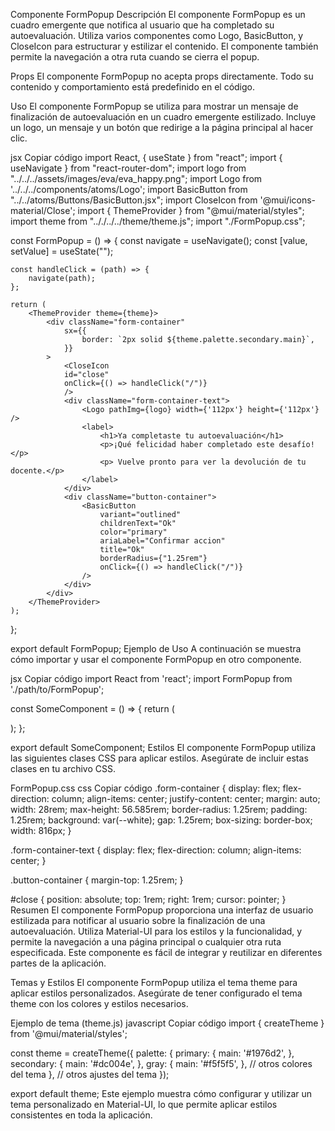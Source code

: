 Componente FormPopup
Descripción
El componente FormPopup es un cuadro emergente que notifica al usuario que ha completado su autoevaluación. Utiliza varios componentes como Logo, BasicButton, y CloseIcon para estructurar y estilizar el contenido. El componente también permite la navegación a otra ruta cuando se cierra el popup.

Props
El componente FormPopup no acepta props directamente. Todo su contenido y comportamiento está predefinido en el código.

Uso
El componente FormPopup se utiliza para mostrar un mensaje de finalización de autoevaluación en un cuadro emergente estilizado. Incluye un logo, un mensaje y un botón que redirige a la página principal al hacer clic.

jsx
Copiar código
import React, { useState } from "react";
import { useNavigate } from "react-router-dom";
import logo from "../../../assets/images/eva/eva_happy.png";
import Logo from '../../../components/atoms/Logo';
import BasicButton from "../../atoms/Buttons/BasicButton.jsx";
import CloseIcon from '@mui/icons-material/Close';
import { ThemeProvider } from "@mui/material/styles";
import theme from ".././../../theme/theme.js";
import "./FormPopup.css";

const FormPopup = () => {
    const navigate = useNavigate();
    const [value, setValue] = useState("");

    const handleClick = (path) => {
        navigate(path);
    };

    return (
        <ThemeProvider theme={theme}>
            <div className="form-container"
                sx={{
                    border: `2px solid ${theme.palette.secondary.main}`,
                }}
            >
                <CloseIcon 
                id="close"
                onClick={() => handleClick("/")}
                />
                <div className="form-container-text">
                    <Logo pathImg={logo} width={'112px'} height={'112px'} />
                    <label>
                        <h1>Ya completaste tu autoevaluación</h1>
                        <p>¡Qué felicidad haber completado este desafío!</p>
                        <p> Vuelve pronto para ver la devolución de tu docente.</p>
                    </label>
                </div>
                <div className="button-container">
                    <BasicButton
                        variant="outlined"
                        childrenText="Ok"
                        color="primary"
                        ariaLabel="Confirmar accion"
                        title="Ok"
                        borderRadius={"1.25rem"}
                        onClick={() => handleClick("/")}
                    />
                </div>
            </div>
        </ThemeProvider>
    );
};

export default FormPopup;
Ejemplo de Uso
A continuación se muestra cómo importar y usar el componente FormPopup en otro componente.

jsx
Copiar código
import React from 'react';
import FormPopup from './path/to/FormPopup';

const SomeComponent = () => {
    return (
        <div>
            <FormPopup />
        </div>
    );
};

export default SomeComponent;
Estilos
El componente FormPopup utiliza las siguientes clases CSS para aplicar estilos. Asegúrate de incluir estas clases en tu archivo CSS.

FormPopup.css
css
Copiar código
.form-container {
    display: flex;
    flex-direction: column;
    align-items: center;
    justify-content: center;
    margin: auto;
    width: 28rem;
    max-height: 56.585rem;
    border-radius: 1.25rem;
    padding: 1.25rem;
    background: var(--white);
    gap: 1.25rem;
    box-sizing: border-box;
    width: 816px;
}

.form-container-text {
    display: flex;
    flex-direction: column;
    align-items: center;
}

.button-container {
    margin-top: 1.25rem;
}

#close {
    position: absolute;
    top: 1rem;
    right: 1rem;
    cursor: pointer;
}
Resumen
El componente FormPopup proporciona una interfaz de usuario estilizada para notificar al usuario sobre la finalización de una autoevaluación. Utiliza Material-UI para los estilos y la funcionalidad, y permite la navegación a una página principal o cualquier otra ruta especificada. Este componente es fácil de integrar y reutilizar en diferentes partes de la aplicación.

Temas y Estilos
El componente FormPopup utiliza el tema theme para aplicar estilos personalizados. Asegúrate de tener configurado el tema theme con los colores y estilos necesarios.

Ejemplo de tema (theme.js)
javascript
Copiar código
import { createTheme } from '@mui/material/styles';

const theme = createTheme({
    palette: {
        primary: {
            main: '#1976d2',
        },
        secondary: {
            main: '#dc004e',
        },
        gray: {
            main: '#f5f5f5',
        },
        // otros colores del tema
    },
    // otros ajustes del tema
});

export default theme;
Este ejemplo muestra cómo configurar y utilizar un tema personalizado en Material-UI, lo que permite aplicar estilos consistentes en toda la aplicación.